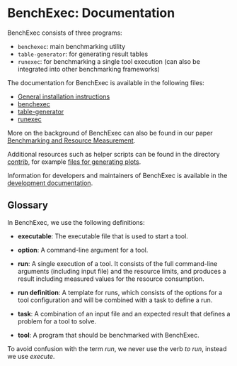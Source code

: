 # BenchExec: Documentation

BenchExec consists of three programs:

- `benchexec`: main benchmarking utility
- `table-generator`: for generating result tables
- `runexec`: for benchmarking a single tool execution (can also be integrated into other benchmarking frameworks)

The documentation for BenchExec is available in the following files:

- [General installation instructions](INSTALL.md)
- [benchexec](benchexec.md)
- [table-generator](table-generator.md)
- [runexec](runexec.md)

More on the background of BenchExec can also be found in our paper
[Benchmarking and Resource Measurement](http://www.sosy-lab.org/~dbeyer/Publications/2015-SPIN.Benchmarking_and_Resource_Measurement.pdf).

Additional resources such as helper scripts can be found in the directory [contrib](../contrib),
for example [files for generating plots](../contrib/plots/README.md).

Information for developers and maintainers of BenchExec is available
in the [development documentation](DEVELOPMENT.md).

## Glossary

In BenchExec, we use the following definitions:

- **executable**: The executable file that is used to start a tool.

- **option**: A command-line argument for a tool.

- **run**: A single execution of a tool.
  It consists of the full command-line arguments (including input file)
  and the resource limits,
  and produces a result including measured values for the resource consumption.

- **run definition**: A template for runs,
  which consists of the options for a tool configuration
  and will be combined with a task to define a run.

- **task**: A combination of an input file and an expected result
  that defines a problem for a tool to solve.

- **tool**: A program that should be benchmarked with BenchExec.

To avoid confusion with the term *run*, we never use the verb *to run*,
instead we use *execute*.
